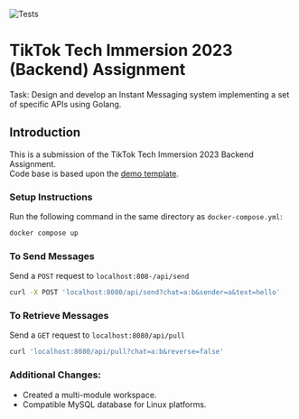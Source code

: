 ![Tests](https://github.com/TikTokTechImmersion/assignment_demo_2023/actions/workflows/test.yml/badge.svg)
# TikTok Tech Immersion 2023 (Backend) Assignment

Task: Design and develop an Instant Messaging system implementing a set of specific APIs using Golang. 

## Introduction
This is a submission of the TikTok Tech Immersion 2023 Backend Assignment. <br>
Code base is based upon the [demo template](https://github.com/TikTokTechImmersion/assignment_demo_2023).

### Setup Instructions
Run the following command in the same directory as `docker-compose.yml`:
```bash
docker compose up
```

### To Send Messages
Send a `POST` request to `localhost:808-/api/send`
```bash
curl -X POST 'localhost:8080/api/send?chat=a:b&sender=a&text=hello'
```

### To Retrieve Messages
Send a `GET` request to `localhost:8080/api/pull`
```bash
curl 'localhost:8080/api/pull?chat=a:b&reverse=false'
```

### Additional Changes:
* Created a multi-module workspace.
* Compatible MySQL database for Linux platforms.
